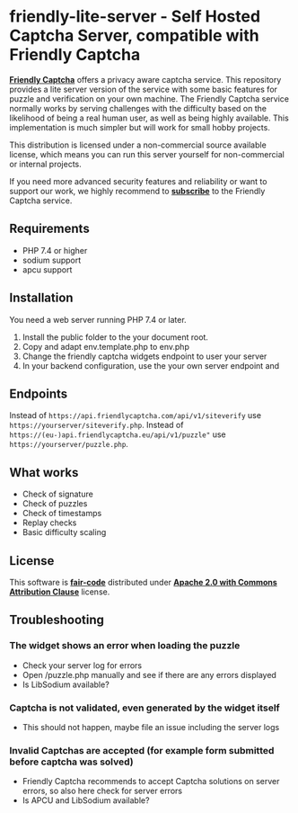 # friendly-lite-server - Self Hosted Captcha Server, compatible with Friendly Captcha

[**Friendly Captcha**](https://friendlycaptcha.com) offers a privacy aware captcha service. This repository provides a lite server version of the service with some basic features for puzzle and verification on your own machine. The Friendly Captcha service normally works by serving challenges with the difficulty based on the likelihood of being a real human user, as well as being highly available. This implementation is much simpler but will work for small hobby projects.

This distribution is licensed under a non-commercial source available license, which means you can run this server yourself for non-commercial or internal projects. 

If you need more advanced security features and reliability or want to support our work, we highly recommend to [**subscribe**](https://friendlycaptcha.com/signup) to the Friendly Captcha service.

## Requirements

* PHP 7.4 or higher
* sodium support
* apcu support

## Installation

You need a web server running PHP 7.4 or later.

1. Install the public folder to the your document root.
2. Copy and adapt env.template.php to env.php 
3. Change the friendly captcha widgets endpoint to user your server
4. In your backend configuration, use the your own server endpoint and

## Endpoints

Instead of `https://api.friendlycaptcha.com/api/v1/siteverify` use `https://yourserver/siteverify.php`.
Instead of `https://(eu-)api.friendlycaptcha.eu/api/v1/puzzle"` use `https://yourserver/puzzle.php`. 

## What works

* Check of signature
* Check of puzzles
* Check of timestamps
* Replay checks
* Basic difficulty scaling

## License 
This software is [**fair-code**](http://faircode.io) distributed under [**Apache 2.0 with Commons Attribution Clause**](https://github.com/FriendlyCaptcha/friendly-captcha-lite-server/blob/main/LICENSE) license.

## Troubleshooting 

### The widget shows an error when loading the puzzle 

* Check your server log for errors 
* Open /puzzle.php manually and see if there are any errors displayed
* Is LibSodium available?

### Captcha is not validated, even generated by the widget itself

* This should not happen, maybe file an issue including the server logs

### Invalid Captchas are accepted (for example form submitted before captcha was solved) 

* Friendly Captcha recommends to accept Captcha solutions on server errors, so also here check for server errors
* Is APCU and LibSodium available?

